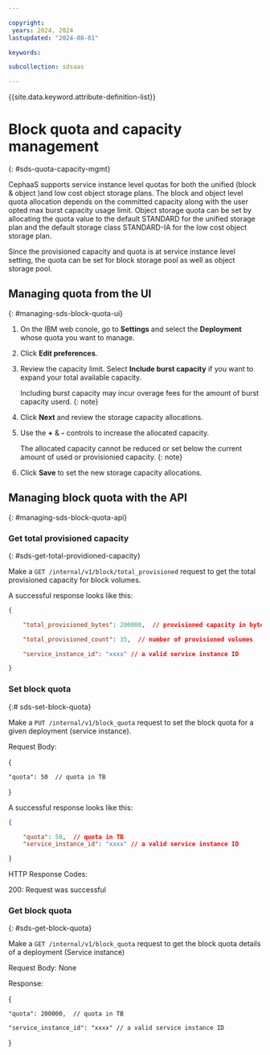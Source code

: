 ```yaml
---

copyright:
 years: 2024, 2024
lastupdated: "2024-08-01"

keywords:

subcollection: sdsaas

---
```

{{site.data.keyword.attribute-definition-list}}


# Block quota and capacity management
{: #sds-quota-capacity-mgmt}

CephaaS supports service instance level quotas for both the unified (block & object )and low cost object storage plans. The block and object level quota allocation depends on the committed capacity along with the user opted max burst capacity usage limit. Object storage quota can be set by allocating the quota value to the default STANDARD for the unified storage plan and the default storage class STANDARD-IA for the low cost object storage plan.

Since the provisioned capacity and quota is at service instance level setting, the quota can be set for block storage pool as well as object storage pool.

## Managing quota from the UI
{: #managing-sds-block-quota-ui}


1. On the IBM web conole, go to **Settings** and select the **Deployment** whose quota you want to manage.
2. Click **Edit preferences**.
3. Review the capacity limit. Select **Include burst capacity** if you want to expand your total available capacity.

    Including burst capacity may incur overage fees for the amount of burst capacity userd.
    {: note}

4. Click **Next** and review the storage capacity allocations.
5. Use the **+** & **-** controls to increase the allocated capacity.

    The allocated capacity cannot be reduced or set below the current amount of used or provisionied capacity.
    {: note}

6. Click **Save** to set the new storage capacity allocations.


## Managing block quota with the API
{: #managing-sds-block-quota-api}


### Get total provisioned capacity
{: #sds-get-total-providioned-capacity}

Make a `GET /internal/v1/block/total_provisioned` request to get the total provisioned capacity for block volumes.

A successful response looks like this:

```json
{

    "total_provisioned_bytes": 200000,  // provisioned capacity in bytes

    "total_provisioned_count": 35,  // number of provisioned volumes

    "service_instance_id": "xxxx" // a valid service instance ID

}
```


### Set block quota
{:# sds-set-block-quota}

Make a `PUT /internal/v1/block_quota` request to set the block quota for a given deployment (service instance).

Request Body:

{

    "quota": 50  // quota in TB
}

A successful response looks like this:

```json
{

    "quota": 50,  // quota in TB
    "service_instance_id": "xxxx" // a valid service instance ID

}
```


HTTP Response Codes:

200: Request was successful


### Get block quota
{: #sds-get-block-quota}

Make a `GET /internal/v1/block_quota` request to get the block quota details of a deployment (Service instance)

Request Body: None

Response:

{

    "quota": 200000,  // quota in TB

    "service_instance_id": "xxxx" // a valid service instance ID

}
